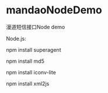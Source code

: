 # mandaoNodeDemo
漫道短信接口Node demo


Node.js:

npm install superagent

npm install md5

npm install iconv-lite

npm install xml2js
